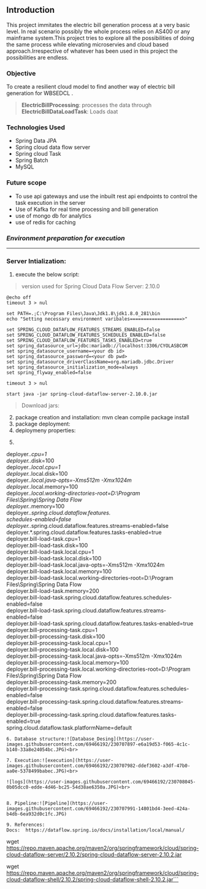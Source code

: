 ## **Introduction**
This project immitates the electric bill generation process at a very basic level. In real scenario possibly the whole process relies on AS400 or any mainframe system.This project tries to explore all the possibilities of doing the same process while elevating microservies and cloud based approach.Irrespective of whatever has been used in this project the possibilities are endless.

###  **Objective**
To create a resilient cloud model to find another way of electric bill generation for WBSEDCL .

>**ElectricBillProcessing**: processes the data through<br>**ElectricBillDataLoadTask**: Loads daat

### **Technologies Used**
<ul>
<li>Spring Data JPA</li>
<li>Spring cloud data flow server</li>
<li>Spring cloud Task</li>
<li>Spring Batch</li>
<li>MySQL</li>
</ul>

### **Future scope**
<ul>
<li>To use api gateways and use the inbuilt rest api endpoints to control the task execution in the server</li>
<li>Use of Kafka for real time processing and bill generation</li>
<li> use of mongo db for analytics</li>
<li> use of redis for caching</li>
</ul>

### *Environment preparation for execution*
---
 ### **Server Intialization:**
 1. execute the below script:
> version used for Spring Cloud Data Flow Server: 2.10.0
```
@echo off
timeout 3 > nul

set PATH=.;C:\Program Files\Java\Jdk1.8\jdk1.8.0_281\bin
echo "Setting necessary environment varibales===================>"

set SPRING_CLOUD_DATAFLOW_FEATURES_STREAMS_ENABLED=false
set SPRING_CLOUD_DATAFLOW_FEATURES_SCHEDULES_ENABLED=false
set SPRING_CLOUD_DATAFLOW_FEATURES_TASKS_ENABLED=true
set spring_datasource_url=jdbc:mariadb://localhost:3306/CYOLASBCOM
set spring_datasource_username=<your db id>
set spring_datasource_password=<your db pwd>
set spring_datasource_driverClassName=org.mariadb.jdbc.Driver
set spring_datasource_initialization_mode=always
set spring_flyway_enabled=false

timeout 3 > nul

start java -jar spring-cloud-dataflow-server-2.10.0.jar
```
> Download jars: 
2. package creation and installation: mvn clean compile package install
3. package deployment:
4. deploymeny properties:
5. ```
deployer.*.cpu=1<br>
deployer.*.disk=100<br>
deployer.*.local.cpu=1<br>
deployer.*.local.disk=100<br>
deployer.*.local.java-opts=-Xms512m -Xmx1024m<br>
deployer.*.local.memory=100<br>
deployer.*.local.working-directories-root=D:\Program <br>Files\Spring\Spring Data Flow<br>
deployer.*.memory=100<br>
deployer.*.spring.cloud.dataflow.features.<br>schedules-enabled=false<br>
deployer.*.spring.cloud.dataflow.features.streams-enabled=false<br>
deployer.*.spring.cloud.dataflow.features.tasks-enabled=true<br>
deployer.bill-load-task.cpu=1<br>
deployer.bill-load-task.disk=100<br>
deployer.bill-load-task.local.cpu=1<br>
deployer.bill-load-task.local.disk=100<br>
deployer.bill-load-task.local.java-opts=-Xms512m -Xmx1024m<br>
deployer.bill-load-task.local.memory=100<br>
deployer.bill-load-task.local.working-directories-root=D:\Program Files\Spring\Spring Data Flow<br>
deployer.bill-load-task.memory=200<br>
deployer.bill-load-task.spring.cloud.dataflow.features.schedules-enabled=false<br>
deployer.bill-load-task.spring.cloud.dataflow.features.streams-enabled=false<br>
deployer.bill-load-task.spring.cloud.dataflow.features.tasks-enabled=true<br>
deployer.bill-processing-task.cpu=1<br>
deployer.bill-processing-task.disk=100<br>
deployer.bill-processing-task.local.cpu=1<br>
deployer.bill-processing-task.local.disk=100<br>
deployer.bill-processing-task.local.java-opts=-Xms512m -Xmx1024m<br>
deployer.bill-processing-task.local.memory=100<br>
deployer.bill-processing-task.local.working-directories-root=D:\Program Files\Spring\Spring Data Flow<br>
deployer.bill-processing-task.memory=200<br>
deployer.bill-processing-task.spring.cloud.dataflow.features.schedules-enabled=false<br>
deployer.bill-processing-task.spring.cloud.dataflow.features.streams-enabled=false<br>
deployer.bill-processing-task.spring.cloud.dataflow.features.tasks-enabled=true<br>
spring.cloud.dataflow.task.platformName=default<br>
```
6. Database structure:![Database_Desing](https://user-images.githubusercontent.com/69466192/230707897-e6a19d53-f065-4c1c-b140-33a8e24054bc.JPG)<br>

7. Execution:![execution](https://user-images.githubusercontent.com/69466192/230707982-ddef3602-a3df-47b0-aa0e-5378499babec.JPG)<br>

![logs](https://user-images.githubusercontent.com/69466192/230708045-0b05dcc0-edde-4d46-bc25-54d38ae6350a.JPG)<br>


8. Pipeline:![Pipeline](https://user-images.githubusercontent.com/69466192/230707991-14801bd4-3eed-424a-b4db-6ea932d0c1fc.JPG)

9. References:
Docs:  https://dataflow.spring.io/docs/installation/local/manual/
```
wget https://repo.maven.apache.org/maven2/org/springframework/cloud/spring-cloud-dataflow-server/2.10.2/spring-cloud-dataflow-server-2.10.2.jar


wget https://repo.maven.apache.org/maven2/org/springframework/cloud/spring-cloud-dataflow-shell/2.10.2/spring-cloud-dataflow-shell-2.10.2.jar```

